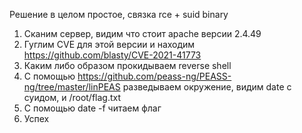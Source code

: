 Решение в целом простое, связка rce + suid binary

1. Сканим сервер, видим что стоит apache версии 2.4.49
2. Гуглим CVE для этой версии и находим https://github.com/blasty/CVE-2021-41773
3. Каким либо образом прокидываем reverse shell
4. С помощью https://github.com/peass-ng/PEASS-ng/tree/master/linPEAS разведываем окружение, видим date с суидом, и /root/flag.txt
5. С помощью date -f читаем флаг
6. Успех
